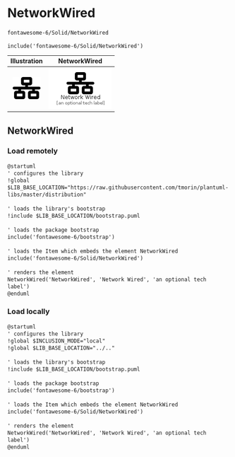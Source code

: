# NetworkWired


```text
fontawesome-6/Solid/NetworkWired
```

```text
include('fontawesome-6/Solid/NetworkWired')
```



| Illustration | NetworkWired |
| :---: | :---: |
| ![illustration for Illustration](../../fontawesome-6/Solid/NetworkWired.png) | ![illustration for NetworkWired](../../fontawesome-6/Solid/NetworkWired.Local.png) |




## NetworkWired

### Load remotely
```plantuml
@startuml
' configures the library
!global $LIB_BASE_LOCATION="https://raw.githubusercontent.com/tmorin/plantuml-libs/master/distribution"

' loads the library's bootstrap
!include $LIB_BASE_LOCATION/bootstrap.puml

' loads the package bootstrap
include('fontawesome-6/bootstrap')

' loads the Item which embeds the element NetworkWired
include('fontawesome-6/Solid/NetworkWired')

' renders the element
NetworkWired('NetworkWired', 'Network Wired', 'an optional tech label')
@enduml
```

### Load locally
```plantuml
@startuml
' configures the library
!global $INCLUSION_MODE="local"
!global $LIB_BASE_LOCATION="../.."

' loads the library's bootstrap
!include $LIB_BASE_LOCATION/bootstrap.puml

' loads the package bootstrap
include('fontawesome-6/bootstrap')

' loads the Item which embeds the element NetworkWired
include('fontawesome-6/Solid/NetworkWired')

' renders the element
NetworkWired('NetworkWired', 'Network Wired', 'an optional tech label')
@enduml
```

